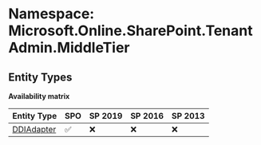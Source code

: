 # Namespace: Microsoft.Online.SharePoint.TenantAdmin.MiddleTier

## Entity Types

**Availability matrix**

Entity Type | SPO | SP 2019 | SP 2016 | SP 2013
----------|-----|---------|---------|--------
[DDIAdapter](./EntityTypes/DDIAdapter.md) | ✅ | ❌ | ❌ | ❌
